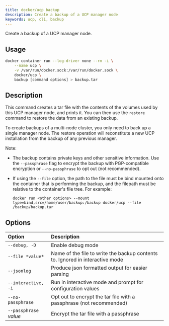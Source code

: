 ```yaml
---
title: docker/ucp backup
description: Create a backup of a UCP manager node
keywords: ucp, cli, backup
---
```


Create a backup of a UCP manager node.

## Usage

```bash
docker container run --log-driver none --rm -i \
    --name ucp \
    -v /var/run/docker.sock:/var/run/docker.sock \
    docker/ucp \
    backup [command options] > backup.tar
```

## Description

This command creates a tar file with the contents of the volumes used by
this UCP manager node, and prints it. You can then use the `restore` command to
restore the data from an existing backup.

To create backups of a multi-node cluster, you only need to back up a single
manager node. The restore operation will reconstitute a new UCP installation
from the backup of any previous manager.

Note:

  * The backup contains private keys and other sensitive information. Use the
    `--passphrase` flag to encrypt the backup with PGP-compatible encryption
    or `--no-passphrase` to opt out (not recommended).

  * If using the `--file` option, the path to the file must be bind mounted
    onto the container that is performing the backup, and the filepath must be
    relative to the container's file tree. For example:

    ```
    docker run <other options> --mount type=bind,src=/home/user/backup:/backup docker/ucp --file /backup/backup.tar
    ```

## Options

| Option                 | Description                                                                   |
|:-----------------------|:------------------------------------------------------------------------------|
| `--debug, -D`          | Enable debug mode                                                             |
| `--file *value*`       | Name of the file to write the backup contents to. Ignored in interactive mode |
| `--jsonlog`            | Produce json formatted output for easier parsing                              |
| `--interactive, -i`    | Run in interactive mode and prompt for configuration values                   |
| `--no-passphrase`      | Opt out to encrypt the tar file with a passphrase (not recommended)           |
| `--passphrase` *value* | Encrypt the tar file with a passphrase                                        |
